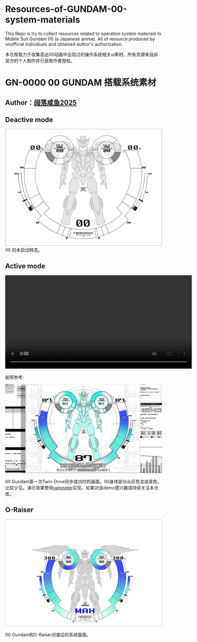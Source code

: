 # Resources-of-GUNDAM-00-system-materials
This Repo is try to collect resources related to operation system materials in Mobile Suit Gundam 00 (a Japanese anime). All of resource produced by unofficial individuals and obtained author's authorization. 

本仓库致力于收集高达00动画中出现过的操作系统相关ui素材，所有资源来自非官方的个人制作并已获取作者授权。

# GN-0000 00 GUNDAM 搭载系统素材
## Author：[阔落咸鱼2025](https://space.bilibili.com/20686294)
## Deactive mode
![Deactive](./00_deactive.png)
00 的未启动转态。

## Active mode
<video src="./sample.mp4" controls width="600"></video>

剧照参考:

![02](./Screenshots/02.png)

00 Gundam第一次Twin-Drive同步成功时的画面。00身体部分从灰色变成青色，比较少见。演示效果使用[rainmeter](https://www.rainmeter.net/)实现。如果对该demo感兴趣请持续关注本仓库。

## O-Raiser
![Deactive](./00-Raiser.png)

00 Gundam和O-Raiser对接后的系统画面。